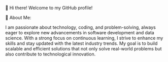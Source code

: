 👋 Hi there! Welcome to my GitHub profile!

🚀 About Me:

I am passionate about technology, coding, and problem-solving, always eager to explore new advancements in software development and data science. With a strong focus on continuous learning, I strive to enhance my skills and stay updated with the latest industry trends. My goal is to build scalable and efficient solutions that not only solve real-world problems but also contribute to technological innovation.
